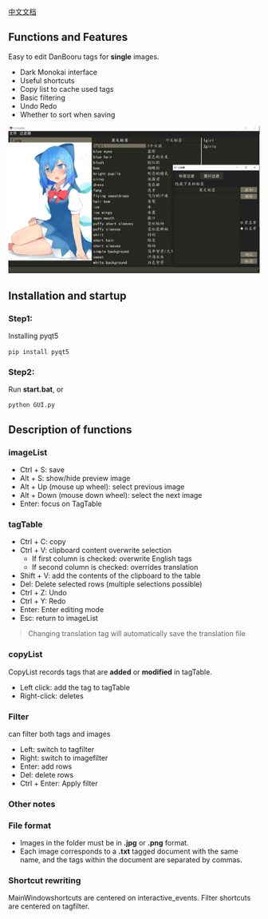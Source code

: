 [中文文档](https://github.com/Aleiluo/danbooruTagEditor/blob/master/README_cn.md)

## Functions and Features
Easy to edit DanBooru tags for **single** images.

- Dark Monokai interface
- Useful shortcuts
- Copy list to cache used tags
- Basic filtering
- Undo Redo
- Whether to sort when saving

![](./imgs/display.png)

## Installation and startup

### Step1:
Installing pyqt5

``
pip install pyqt5
``

### Step2:

Run **start.bat**, or
```
python GUI.py
```

## Description of functions

### imageList

- Ctrl + S: save
- Alt + S: show/hide preview image
- Alt + Up (mouse up wheel): select previous image
- Alt + Down (mouse down wheel): select the next image
- Enter: focus on TagTable

### tagTable

- Ctrl + C: copy
- Ctrl + V: clipboard content overwrite selection
  - If first column is checked: overwrite English tags
  - If second column is checked: overrides translation
- Shift + V: add the contents of the clipboard to the table
- Del: Delete selected rows (multiple selections possible)
- Ctrl + Z: Undo
- Ctrl + Y: Redo
- Enter: Enter editing mode
- Esc: return to imageList

> Changing translation tag will automatically save the translation file

### copyList
CopyList records tags that are **added** or **modified** in tagTable.

- Left click: add the tag to tagTable
- Right-click: deletes

### Filter
can filter both tags and images

- Left: switch to tagfilter
- Right: switch to imagefilter
- Enter: add rows
- Del: delete rows
- Ctrl + Enter: Apply filter

### Other notes

### File format
- Images in the folder must be in **.jpg** or **.png** format.
- Each image corresponds to a **.txt** tagged document with the same name, and the tags within the document are separated by commas.

### Shortcut rewriting
MainWindowshortcuts are centered on interactive_events.
Filter shortcuts are centered on tagfilter.
